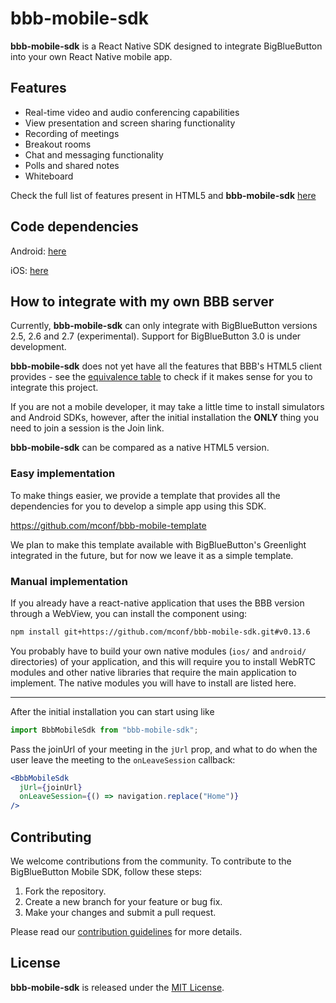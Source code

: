 
#  bbb-mobile-sdk
**bbb-mobile-sdk** is a React Native SDK designed to integrate BigBlueButton into your own React Native mobile app.

## Features
-   Real-time video and audio conferencing capabilities
-   View presentation and screen sharing functionality
-   Recording of meetings
-   Breakout rooms
-   Chat and messaging functionality
-   Polls and shared notes
-   Whiteboard

Check the full list of features present in HTML5 and **bbb-mobile-sdk** [here](../../wiki/Features-table)

## Code dependencies
Android: [here](../../wiki/Android-installation)

iOS: [here](../../wiki/iOS-installation)

## How to integrate with my own BBB server
Currently, **bbb-mobile-sdk** can only integrate with BigBlueButton versions 2.5, 2.6 and 2.7 (experimental). Support for BigBlueButton 3.0 is under development.

**bbb-mobile-sdk** does not yet have all the features that BBB's HTML5 client provides - see the [equivalence table](../../wiki/Features-table) to check if it makes sense for you to integrate this project.

If you are not a mobile developer, it may take a little time to install simulators and Android SDKs, however, after the initial installation the **ONLY** thing you need to join a session is the Join link.

**bbb-mobile-sdk** can be compared as a native HTML5 version.

 ### Easy implementation
 To make things easier, we provide a template that provides all the dependencies for you to develop a simple app using this SDK.
 
 https://github.com/mconf/bbb-mobile-template

 We plan to make this template available with BigBlueButton's Greenlight integrated in the future, but for now we leave it as a simple template.
 
 ### Manual implementation

 If you already have a react-native application that uses the BBB version through a WebView, you can install the component using:

```bash
npm install git+https://github.com/mconf/bbb-mobile-sdk.git#v0.13.6
```

You probably have to build your own native modules (`ios/` and `android/` directories) of your application, and this will require you to install WebRTC modules and other native libraries that require the main application to implement. The native modules you will have to install are listed here.
___

After the initial installation you can start using like

```jsx
import BbbMobileSdk from "bbb-mobile-sdk";
```

Pass the joinUrl of your meeting in the `jUrl` prop, and what to do when the user leave the meeting to the `onLeaveSession` callback:

```jsx
<BbbMobileSdk 
  jUrl={joinUrl} 
  onLeaveSession={() => navigation.replace("Home")} 
/>
```

## Contributing
We welcome contributions from the community. To contribute to the BigBlueButton Mobile SDK, follow these steps:

1.  Fork the repository.
2.  Create a new branch for your feature or bug fix.
3.  Make your changes and submit a pull request.

Please read our [contribution guidelines](https://github.com/mconf/bbb-mobile-sdk/blob/main/CONTRIBUTING.md) for more details.

## License

**bbb-mobile-sdk** is released under the [MIT License](https://github.com/mconf/bbb-mobile-sdk/blob/dev/LICENSE.md).
